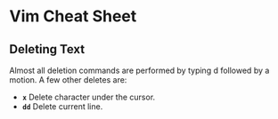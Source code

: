 # Vim Cheat Sheet

## Deleting Text

Almost all deletion commands are performed by typing d followed by a motion. A few other deletes are:

* **`x`** Delete character under the cursor.
* **`dd`** Delete current line.